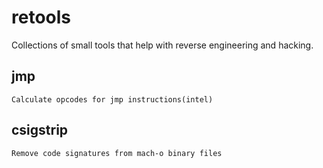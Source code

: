 retools
=======
Collections of small tools that help with reverse engineering and hacking.

## jmp
	Calculate opcodes for jmp instructions(intel)

## csigstrip
	Remove code signatures from mach-o binary files